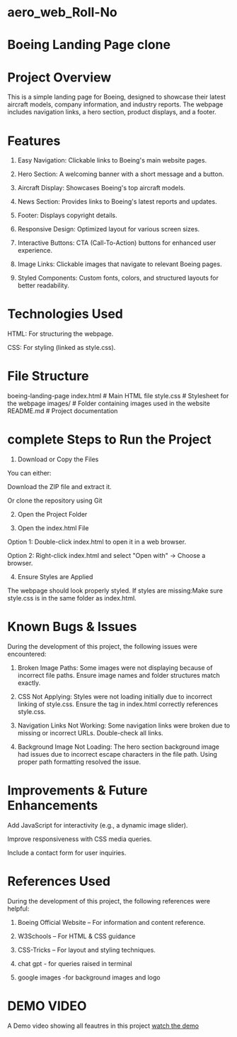 # aero_web_Roll-No
#                                   Boeing Landing Page clone
# Project Overview

This is a simple landing page for Boeing, designed to showcase their latest aircraft models, company information, and industry reports. The webpage includes navigation links, a hero section, product displays, and a footer.

# Features

1. Easy Navigation: Clickable links to Boeing's main website pages.

2. Hero Section: A welcoming banner with a short message and a button.

3. Aircraft Display: Showcases Boeing's top aircraft models.

4. News Section: Provides links to Boeing's latest reports and updates.

5. Footer: Displays copyright details.

6. Responsive Design: Optimized layout for various screen sizes.

7. Interactive Buttons: CTA (Call-To-Action) buttons for enhanced user experience.

8. Image Links: Clickable images that navigate to relevant Boeing pages.

9. Styled Components: Custom fonts, colors, and structured layouts for better readability.

# Technologies Used

HTML: For structuring the webpage.

CSS: For styling (linked as style.css).

# File Structure

boeing-landing-page
index.html       # Main HTML file
style.css        # Stylesheet for the webpage
images/          # Folder containing images used in the website
README.md        # Project documentation

# complete Steps to Run the Project

1. Download or Copy the Files

You can either:

Download the ZIP file and extract it.

Or clone the repository using Git 

2. Open the Project Folder

3. Open the index.html File

Option 1: Double-click index.html to open it in a web browser.

Option 2: Right-click index.html and select "Open with" → Choose a browser.

4. Ensure Styles are Applied

The webpage should look properly styled. 
If styles are missing:Make sure style.css is in the same folder as index.html.



# Known Bugs & Issues

During the development of this project, the following issues were encountered:

1. Broken Image Paths: Some images were not displaying because of incorrect file paths. Ensure image names and folder structures match exactly.

2. CSS Not Applying: Styles were not loading initially due to incorrect linking of style.css. Ensure the <link> tag in index.html correctly references style.css.

3. Navigation Links Not Working: Some navigation links were broken due to missing or incorrect URLs. Double-check all links.

4. Background Image Not Loading: The hero section background image had issues due to incorrect escape characters in the file path. Using proper path formatting resolved the issue.



# Improvements & Future Enhancements

Add JavaScript for interactivity (e.g., a dynamic image slider).

Improve responsiveness with CSS media queries.

Include a contact form for user inquiries.

# References Used

During the development of this project, the following references were helpful:

1. Boeing Official Website – For information and content reference.

2. W3Schools – For HTML & CSS guidance

3. CSS-Tricks – For layout and styling techniques.

4. chat gpt - for queries raised in terminal

5. google images -for background images and logo

#                                    DEMO VIDEO
A Demo video showing all feautres in this project
[watch the demo](https://github.com/MaradanaPradeep/aero_web_Roll-No/raw/refs/heads/main/video/WhatsApp%20Video%202025-04-04%20at%2022.05.39_7fc8a574.mp4)
